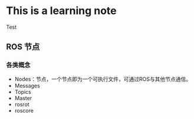 # This is a learning note
Test

## ROS 节点

### 各类概念
* Nodes：节点，一个节点即为一个可执行文件，可通过ROS与其他节点通信。
* Messages
* Topics
* Master
* rosrot
* roscore